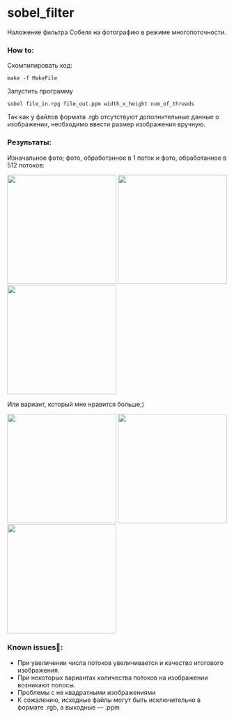 # sobel_filter
Наложение фильтра Собеля на фотографию в режиме многопоточности.

### How to:

Скомпилировать код:
```
make -f MakeFile
```

Запустить программу
```
sobel file_in.rpg file_out.ppm width_x_height num_of_threads
```
Так как у файлов формата .rgb отсутствуют дополнительные данные о изображении, необходимо ввести размер изображения вручную.

### Результаты:

Изначальное фото; фото, обработанное в 1 поток и фото, обработанное в 512 потоков:
<p float="left">
  <img src="https://github.com/Xentention/sobel_filter/assets/96055384/91098ccc-0b2c-411c-9f1d-636105599a2d" width="250" />
  <img src="https://github.com/Xentention/sobel_filter/assets/96055384/c0fa24e0-54ef-4f80-b300-e42967b25ef9" width="250" /> 
  <img src="https://github.com/Xentention/sobel_filter/assets/96055384/388fde3b-ead2-40dc-b48b-23e9d2239b35" width="250" />
</p>

Или вариант, который мне нравится больше;)
<p float="left">
  <img src="https://github.com/Xentention/sobel_filter/assets/96055384/309662ec-e788-449d-84f0-5daad9700975" width="250" />
  <img src="https://github.com/Xentention/sobel_filter/assets/96055384/8f5c28b3-b3a2-4ac7-9ebb-f55eaa12c582" width="250" /> 
  <img src="https://github.com/Xentention/sobel_filter/assets/96055384/2823bf98-df9b-4046-9df5-3cd0254f1585" width="250" />
</p>


### Known issues🐞:
- При увеличении числа потоков увеличивается и качество итогового изображения.
- При некоторых вариантах количества потоков на изображении возникают полосы.
- Проблемы с не квадратными изображениями
- К сожалению, исходные файлы могут быть исключительно в формате .rgb, а выходные — .ppm

